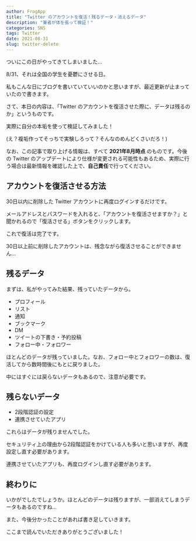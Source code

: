 ```yaml
---
author: FrogApp
title: "Twitter のアカウントを復活！残るデータ・消えるデータ"
description: "筆者が体を張って検証！"
categories: SNS
tags: Twitter
date: 2021-08-31
slug: twitter-delete
---
```



ついにこの日がやってきてしまいました...

8/31、それは全国の学生を憂鬱にさせる日。

私もこんな日にブログを書いていていいのかと思いますが、最近更新が止まっていたので書きます。

さて、本日の内容は、「Twitter のアカウントを復活させた際に、データは残るのか」というものです。

実際に自分の本垢を使って検証してみました！

(え？複垢作ってそっちで実験しろって？そんなのめんどくさいだろ！)

なお、この記事で取り上げる情報は、すべて **2021年8月時点** のものです。今後の Twitter のアップデートにより仕様が変更される可能性もあるため、実際に行う場合は最新情報を確認した上で、**自己責任**で行ってください。

## アカウントを復活させる方法

30日以内に削除した Twitter アカウントに再度ログインするだけです。

メールアドレスとパスワードを入れると、「アカウントを復活させますか？」と聞かれるので「復活させる」ボタンをクリックします。

これで復活は完了です。

30日以上前に削除したアカウントは、残念ながら復活させることができません...

## 残るデータ

まずは、私がやってみた結果、残っていたデータから。

- プロフィール
- リスト
- 通知
- ブックマーク
- DM
- ツイートの下書き・予約投稿
- フォロー中・フォロワー

ほとんどのデータが残っていました。なお、フォロー中とフォロワーの数は、復活してから数時間後にもとに戻りました。

中にはすぐには戻らないデータもあるので、注意が必要です。

## 残らないデータ

- 2段階認証の設定
- 連携させていたアプリ

これらはデータが残りませんでした。

セキュリティ上の理由から2段階認証をかけている人も多いと思いますが、再度設定し直す必要があります。

連携させていたアプリも、再度ログインし直す必要があります。

## 終わりに

いかがでしたでしょうか。ほとんどのデータは残りますが、一部消えてしまうデータもあるのですね...

また、今後分かったことがあれば書き足していきます。

ここまで読んでいただきありがとうございました！

